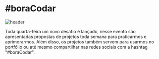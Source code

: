 # #boraCodar

![header](https://user-images.githubusercontent.com/32278696/215504217-fc41342d-7320-401a-b5c9-aa4df225c08b.png)

Toda quarta-feira um novo desafio é lançado, nesse evento são apresentadas propostas de projetos toda semana para praticarmos e aprimorarmos.
Além disso, os projetos também servem para usarmos no portfólio ou até mesmo compartilhar nas redes sociais com a hashtag "#boraCodar".
